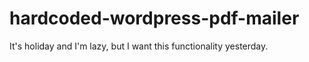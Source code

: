 # hardcoded-wordpress-pdf-mailer
It's holiday and I'm lazy, but I want this functionality yesterday.
